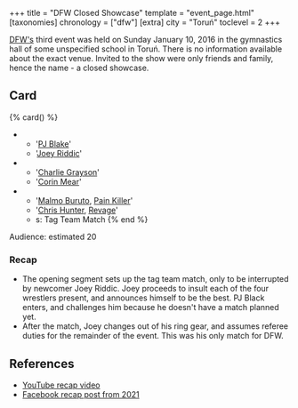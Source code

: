 +++
title = "DFW Closed Showcase"
template = "event_page.html"
[taxonomies]
chronology = ["dfw"]
[extra]
city = "Toruń"
toclevel = 2
+++

[DFW's](@/o/dfw.md) third event was held on Sunday January 10, 2016 in the gymnastics hall of some unspecified school in Toruń. There is no information available about the exact venue. Invited to the show were only friends and family, hence the name - a closed showcase.

## Card

{% card() %}
- - '[PJ Blake](@/w/pj-blake.md)'
  - '[Joey Riddic](@/w/vic-golden.md)'
- - '[Charlie Grayson](@/w/madman-charlie.md)'
  - '[Corin Mear](@/w/corin-mear.md)'
- - '[Malmo Buruto](@/w/malmo-buruto.md), [Pain Killer](@/w/pain-killer.md)'
  - '[Chris Hunter](@/w/chris-hunter.md), [Revage](@/w/rafael-kid.md)'
  - s: Tag Team Match
{% end %}

Audience: estimated 20

### Recap

* The opening segment sets up the tag team match, only to be interrupted by newcomer Joey Riddic. Joey proceeds to insult each of the four wrestlers present, and announces himself to be the best. PJ Black enters, and challenges him because he doesn't have a match planned yet.
* After the match, Joey changes out of his ring gear, and assumes referee duties for the remainder of the event. This was his only match for DFW.

## References

* [YouTube recap video](https://youtu.be/-Fa7qIF4c40)
* [Facebook recap post from 2021](https://www.facebook.com/DreamFactoryWrestling/posts/pfbid07r5xqL7CvrTLHuqWh86cRLsyLziTkwoxQj2PAnftPo8K34EHukfsUcTHp8ywq8M1l)
